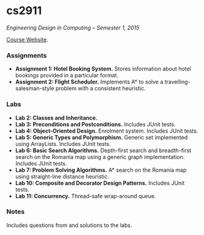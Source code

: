 # cs2911

*Engineering Design in Computing – Semester 1, 2015*

[Course Website](http://www.cse.unsw.edu.au/~cs2911/).

### Assignments

+ **Assignment 1: Hotel Booking System.** Stores information about hotel bookings provided in a particular format.
+ **Assignment 2: Flight Scheduler.** Implements A* to solve a travelling-salesman-style problem with a consistent heuristic.

### Labs

+ **Lab 2: Classes and Inheritance.**
+ **Lab 3: Preconditions and Postconditions.** Includes JUnit tests.
+ **Lab 4: Object-Oriented Design.** Enrolment system. Includes JUnit tests.
+ **Lab 5: Generic Types and Polymorphism.** Generic set implemented using ArrayLists. Includes JUnit tests.
+ **Lab 6: Basic Search Algorithms.** Depth-first search and breadth-first search on the Romania map using a generic graph implementation. Includes JUnit tests.
+ **Lab 7: Problem Solving Algorithms.** A* search on the Romania map using straight-line distance heuristic.
+ **Lab 10: Composite and Decorator Design Patterns.** Includes JUnit tests.
+ **Lab 11: Concurrency.** Thread-safe wrap-around queue.

### Notes
Includes questions from and solutions to the labs.
